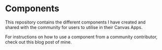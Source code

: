 # Components

This repository contains the different components I have created and shared with the community for users to utilise in their Canvas Apps.

For instructions on how to use a component from a community contributor, check out this blog post of mine.
